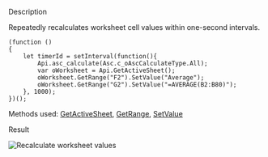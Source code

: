 Description

Repeatedly recalculates worksheet cell values within one-second intervals.

```
(function ()
{
    let timerId = setInterval(function(){
        Api.asc_calculate(Asc.c_oAscCalculateType.All);
        var oWorksheet = Api.GetActiveSheet();
        oWorksheet.GetRange("F2").SetValue("Average");
        oWorksheet.GetRange("G2").SetValue("=AVERAGE(B2:B80)");
    }, 1000);
})();
```

Methods used: [GetActiveSheet](/officeapi/spreadsheetapi/api/getactivesheet), [GetRange](/officeapi/spreadsheetapi/api/getrange), [SetValue](/officeapi/spreadsheetapi/apirange/setvalue)

Result

![Recalculate worksheet values](/plugins/recalculate-cell-values.png)
